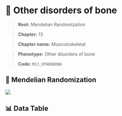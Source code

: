 # 🧪 Other disorders of bone

> **Root:** Mendelian Randomization

> **Chapter:** 13  

> **Chapter name:** Musculoskeletal

> **Phenotype:** Other disorders of bone  

> **Code:** `M13_OTHERBONE`

## 🧬 Mendelian Randomization  

<img src="/MR/Figures/Forward/M13_OTHERBONE.png"/>

## 📊 Data Table

<CsvTableMRF src="/public/MR/Data/Forward/M13_OTHERBONE.csv"/>
